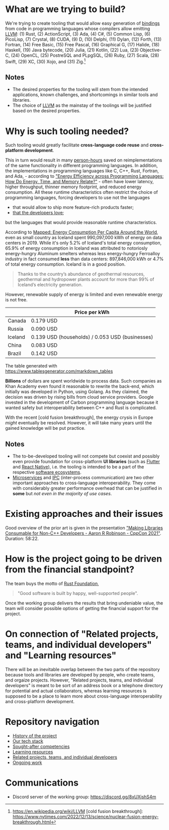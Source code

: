 <!-- The README is intentionally written in the design-doc style -->

# What are we trying to build?

We're trying to create tooling that would allow easy generation of [bindings] from code in programming languages whose compilers allow emitting [LLVM]: (1) Rust, (2) ActionScript, (3) Ada, (4) C#, (5) Common Lisp, (6) PicoLisp, (7) Crystal, (8) CUDA, (9) D, (10) Delphi, (11) Dylan, (12) Forth, (13) Fortran, (14) Free Basic, (15) Free Pascal, (16) Graphical G, (17) Halide, (18) Haskell, (19) Java bytecode, (20) Julia, (21) Kotlin, (22) Lua, (23) Objective-C, (24) OpenCL, (25) PostreSQL and PLpgSQL, (26) Ruby, (27) Scala, (28) Swift, (29) XC, (30) Xojo, and (31) Zig.[^1]

## Notes
* The desired properties for the tooling will stem from the intended applications, known challenges, and shortcomings in similar tools and libraries.
* The choice of [LLVM] as the mainstay of the toolings will be justified based on the desired properties.

# Why is such tooling needed?

Such tooling would greatly facilitate **cross-language code reuse** and **cross-platform development**.

This in turn would result in many [person-hours] saved on reimplementations of the same functionality in different programming languages. In addition, the implementations in programming languages like C, C++, Rust, Fortran, and Ada, - according to ["Energy Efficiency across Programming Languages: How Do Energy, Time, and Memory Relate?"] - often have lower latency, higher throughput, thinner memory footprint, and reduced energy consumption. All these runtime characteristics often restrict the choice of programming languages, forcing developers to use not the languages
* that would allow to ship more feature-rich products faster;
* [that the developers love][Most loved, dreaded, and wanted];

but the languages that would provide reasonable runtime characteristics.

According to [Mapped: Energy Consumption Per Capita Around the World], even as small country as Iceland spent 990,097,000 kWh of energy on data centers in 2019. While it's only 5.2% of Iceland's total energy consumption, 65.9% of energy consumption in Iceland was attributed to notoriosly energy-hungry Aluminum smelters whereas less energy-hungry Ferroalloy industry in fact consumed **less** than data centers: 897,846,000 kWh or 4.7% of total energy consumption. Iceland is in a good position.

> Thanks to the country’s abundance of geothermal resources, geothermal and hydropower plants account for more than 99% of Iceland’s electricity generation.

However, renewable supply of energy is limited and even renewable energy is not free. 

|         | Price per kWh                                   |
|---------|-------------------------------------------------|
| Canada  | 0.179 USD                                       |
| Russia  | 0.090 USD                                       |
| Iceland | 0.139 USD (households) / 0.053 USD (businesses) |
| China   | 0.083 USD                                       |
| Brazil  | 0.142 USD                                       |

The table generated with <https://www.tablesgenerator.com/markdown_tables>

**Billions** of dollars are spent worldwide to process data. Such companies as Khan Academy even found it reasonable to rewrite the back-end, which initially was developed in Python, using Golang. As they claimed, the decision was driven by rising bills from cloud service providers. Google invested in the development of Carbon programming language because it wanted safety but interoperability between C++ and Rust is complicated.

With the recent [cold fusion breakthrough], the energy crysis in Europe *might* eventually be resolved. However, it will take many years until the gained knowledge will be put practice.

## Notes

* The to-be-developed tooling will not compete but coexist and possibly even provide foundation for cross-platform **UI libraries** (such as [Flutter] and [React Native]), i.e. the tooling is intended to be a part of the respective [software ecosystems].
* [Microservices] and [IPC] (inter-process communication) are two other important approaches to cross-language interoperability. They come with considerably greater performance overhead that can be justified in **some** but *not even in the majority of use cases*.

<!-- The claim "but *not even in the majority of use cases*" must be supported with facts -->

# Existing approaches and their issues

Good overview of the prior art is given in the presentation ["Making Libraries Consumable for Non-C++ Developers - Aaron R Robinson - CppCon 2021"]. Duration: 58:22.

# How is the project going to be driven from the financial standpoint?

The team buys the motto of [Rust Foundation],

> "Good software is built by happy, well-supported people".

Once the working group delivers the results that bring undeniable value, the team will consider possible options of getting the financial support for the project. 

# On connection of "Related projects, teams, and individual developers" and "Learning resources"

There will be an inevitable overlap between the two parts of the repository because tools and libraries are developed by people, who create teams, and orgaize projects. However, "Related projects, teams, and individual developers" is meant to be sort of an address book or a telephone directory for potential and actual collaborators, whereas learning resources is supposed to be a place to learn more about cross-language interoperability and cross-platform development.

# Repository navigation

* [History of the project](https://github.com/JohnScience/cross-lang-and-cross-platform/blob/main/HISTORY.md)
* [Our tech stack](https://github.com/cross-lang-and-cross-platform/cross-lang-and-cross-platform/blob/main/OUR_TECH_STACK.md)
* [Sought-after competencies](https://github.com/JohnScience/cross-lang-and-cross-platform/blob/main/SOUGHT_AFTER_COMPETENCIES.md)
* [Learning resources](https://github.com/cross-lang-and-cross-platform/cross-lang-and-cross-platform/blob/main/RESOURCES.md)
* [Related projects, teams, and individual developers](https://github.com/cross-lang-and-cross-platform/cross-lang-and-cross-platform/blob/main/RELATED_TEAMS_AND_PROJECTS.md)
* [Ongoing work](https://github.com/JohnScience/cross-lang-and-cross-platform/blob/main/ONGOING_WORK.md)

# Communications

* Discord server of the working group: https://discord.gg/8xUXjshS4m

[bindings]: https://en.wikipedia.org/wiki/Language_binding
[LLVM]: https://llvm.org/docs/LangRef.html#abstract
["Making Libraries Consumable for Non-C++ Developers - Aaron R Robinson - CppCon 2021"]: https://www.youtube.com/watch?v=4r09pv9v1w0
[Flutter]: https://en.wikipedia.org/wiki/Flutter_(software)
[React Native]: https://en.wikipedia.org/wiki/React_Native
[software ecosystems]: https://en.wikipedia.org/wiki/Software_ecosystem
[Rust Foundation]: https://foundation.rust-lang.org/
[Microservices]: https://towardsdatascience.com/microservice-architecture-a-brief-overview-and-why-you-should-use-it-in-your-next-project-a17b6e19adfd
[IPC]: https://en.wikipedia.org/wiki/Inter-process_communication
[person-hours]: https://en.wikipedia.org/wiki/Man-hour
["Energy Efficiency across Programming Languages: How Do Energy, Time, and Memory Relate?"]: https://greenlab.di.uminho.pt/wp-content/uploads/2017/10/sleFinal.pdf
[Most loved, dreaded, and wanted]: https://insights.stackoverflow.com/survey/2021#technology-most-loved-dreaded-and-wanted
[Mapped: Energy Consumption Per Capita Around the World]: https://elements.visualcapitalist.com/energy-consumption-per-capita/
[^1]: https://en.wikipedia.org/wiki/LLVM
[cold fusion breakthrough]: https://www.nytimes.com/2022/12/13/science/nuclear-fusion-energy-breakthrough.html
